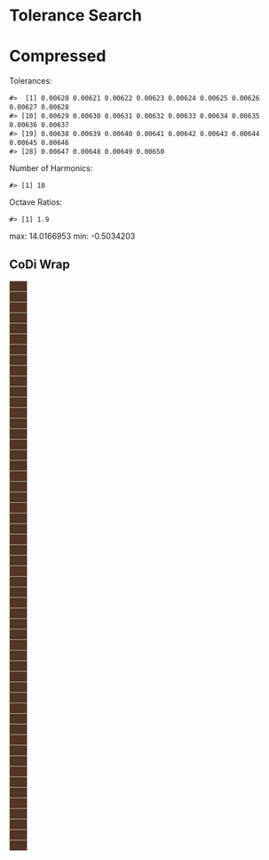 Tolerance Search
================

# Compressed

Tolerances:

    #>  [1] 0.00620 0.00621 0.00622 0.00623 0.00624 0.00625 0.00626 0.00627 0.00628
    #> [10] 0.00629 0.00630 0.00631 0.00632 0.00633 0.00634 0.00635 0.00636 0.00637
    #> [19] 0.00638 0.00639 0.00640 0.00641 0.00642 0.00643 0.00644 0.00645 0.00646
    #> [28] 0.00647 0.00648 0.00649 0.00650

Number of Harmonics:

    #> [1] 10

Octave Ratios:

    #> [1] 1.9

max: 14.0166953 min: -0.5034203

## CoDi Wrap

![](../figures/tolerance_search/trial-1.png)<!-- -->
